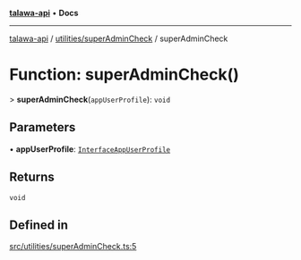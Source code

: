 [**talawa-api**](../../../README.md) • **Docs**

***

[talawa-api](../../../modules.md) / [utilities/superAdminCheck](../README.md) / superAdminCheck

# Function: superAdminCheck()

\> **superAdminCheck**(`appUserProfile`): `void`

## Parameters

• **appUserProfile**: [`InterfaceAppUserProfile`](../../../models/AppUserProfile/interfaces/InterfaceAppUserProfile.md)

## Returns

`void`

## Defined in

[src/utilities/superAdminCheck.ts:5](https://github.com/PalisadoesFoundation/talawa-api/blob/7fc9f13527dc6ead651f268e58527dcc279b95bc/src/utilities/superAdminCheck.ts#L5)
